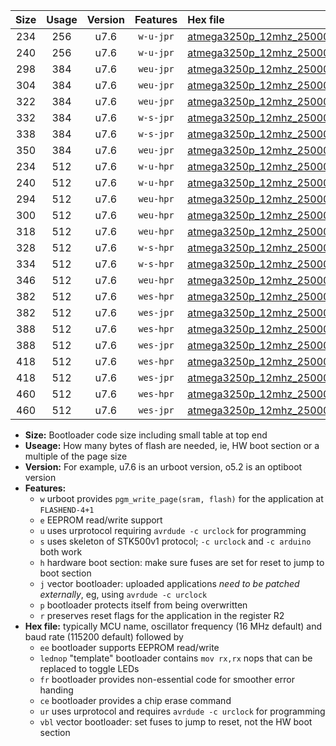|Size|Usage|Version|Features|Hex file|
|:-:|:-:|:-:|:-:|:--|
|234|256|u7.6|`w-u-jpr`|[atmega3250p_12mhz_250000bps_ur_vbl.hex](https://raw.githubusercontent.com/stefanrueger/urboot/main/atmega3250p_12mhz_250000bps_ur_vbl.hex)|
|240|256|u7.6|`w-u-jpr`|[atmega3250p_12mhz_250000bps_lednop_ur_vbl.hex](https://raw.githubusercontent.com/stefanrueger/urboot/main/atmega3250p_12mhz_250000bps_lednop_ur_vbl.hex)|
|298|384|u7.6|`weu-jpr`|[atmega3250p_12mhz_250000bps_ee_ur_vbl.hex](https://raw.githubusercontent.com/stefanrueger/urboot/main/atmega3250p_12mhz_250000bps_ee_ur_vbl.hex)|
|304|384|u7.6|`weu-jpr`|[atmega3250p_12mhz_250000bps_ee_lednop_ur_vbl.hex](https://raw.githubusercontent.com/stefanrueger/urboot/main/atmega3250p_12mhz_250000bps_ee_lednop_ur_vbl.hex)|
|322|384|u7.6|`weu-jpr`|[atmega3250p_12mhz_250000bps_ee_lednop_fr_ur_vbl.hex](https://raw.githubusercontent.com/stefanrueger/urboot/main/atmega3250p_12mhz_250000bps_ee_lednop_fr_ur_vbl.hex)|
|332|384|u7.6|`w-s-jpr`|[atmega3250p_12mhz_250000bps_vbl.hex](https://raw.githubusercontent.com/stefanrueger/urboot/main/atmega3250p_12mhz_250000bps_vbl.hex)|
|338|384|u7.6|`w-s-jpr`|[atmega3250p_12mhz_250000bps_lednop_vbl.hex](https://raw.githubusercontent.com/stefanrueger/urboot/main/atmega3250p_12mhz_250000bps_lednop_vbl.hex)|
|350|384|u7.6|`weu-jpr`|[atmega3250p_12mhz_250000bps_ee_lednop_fr_ce_ur_vbl.hex](https://raw.githubusercontent.com/stefanrueger/urboot/main/atmega3250p_12mhz_250000bps_ee_lednop_fr_ce_ur_vbl.hex)|
|234|512|u7.6|`w-u-hpr`|[atmega3250p_12mhz_250000bps_ur.hex](https://raw.githubusercontent.com/stefanrueger/urboot/main/atmega3250p_12mhz_250000bps_ur.hex)|
|240|512|u7.6|`w-u-hpr`|[atmega3250p_12mhz_250000bps_lednop_ur.hex](https://raw.githubusercontent.com/stefanrueger/urboot/main/atmega3250p_12mhz_250000bps_lednop_ur.hex)|
|294|512|u7.6|`weu-hpr`|[atmega3250p_12mhz_250000bps_ee_ur.hex](https://raw.githubusercontent.com/stefanrueger/urboot/main/atmega3250p_12mhz_250000bps_ee_ur.hex)|
|300|512|u7.6|`weu-hpr`|[atmega3250p_12mhz_250000bps_ee_lednop_ur.hex](https://raw.githubusercontent.com/stefanrueger/urboot/main/atmega3250p_12mhz_250000bps_ee_lednop_ur.hex)|
|318|512|u7.6|`weu-hpr`|[atmega3250p_12mhz_250000bps_ee_lednop_fr_ur.hex](https://raw.githubusercontent.com/stefanrueger/urboot/main/atmega3250p_12mhz_250000bps_ee_lednop_fr_ur.hex)|
|328|512|u7.6|`w-s-hpr`|[atmega3250p_12mhz_250000bps.hex](https://raw.githubusercontent.com/stefanrueger/urboot/main/atmega3250p_12mhz_250000bps.hex)|
|334|512|u7.6|`w-s-hpr`|[atmega3250p_12mhz_250000bps_lednop.hex](https://raw.githubusercontent.com/stefanrueger/urboot/main/atmega3250p_12mhz_250000bps_lednop.hex)|
|346|512|u7.6|`weu-hpr`|[atmega3250p_12mhz_250000bps_ee_lednop_fr_ce_ur.hex](https://raw.githubusercontent.com/stefanrueger/urboot/main/atmega3250p_12mhz_250000bps_ee_lednop_fr_ce_ur.hex)|
|382|512|u7.6|`wes-hpr`|[atmega3250p_12mhz_250000bps_ee.hex](https://raw.githubusercontent.com/stefanrueger/urboot/main/atmega3250p_12mhz_250000bps_ee.hex)|
|382|512|u7.6|`wes-jpr`|[atmega3250p_12mhz_250000bps_ee_vbl.hex](https://raw.githubusercontent.com/stefanrueger/urboot/main/atmega3250p_12mhz_250000bps_ee_vbl.hex)|
|388|512|u7.6|`wes-hpr`|[atmega3250p_12mhz_250000bps_ee_lednop.hex](https://raw.githubusercontent.com/stefanrueger/urboot/main/atmega3250p_12mhz_250000bps_ee_lednop.hex)|
|388|512|u7.6|`wes-jpr`|[atmega3250p_12mhz_250000bps_ee_lednop_vbl.hex](https://raw.githubusercontent.com/stefanrueger/urboot/main/atmega3250p_12mhz_250000bps_ee_lednop_vbl.hex)|
|418|512|u7.6|`wes-hpr`|[atmega3250p_12mhz_250000bps_ee_lednop_fr.hex](https://raw.githubusercontent.com/stefanrueger/urboot/main/atmega3250p_12mhz_250000bps_ee_lednop_fr.hex)|
|418|512|u7.6|`wes-jpr`|[atmega3250p_12mhz_250000bps_ee_lednop_fr_vbl.hex](https://raw.githubusercontent.com/stefanrueger/urboot/main/atmega3250p_12mhz_250000bps_ee_lednop_fr_vbl.hex)|
|460|512|u7.6|`wes-hpr`|[atmega3250p_12mhz_250000bps_ee_lednop_fr_ce.hex](https://raw.githubusercontent.com/stefanrueger/urboot/main/atmega3250p_12mhz_250000bps_ee_lednop_fr_ce.hex)|
|460|512|u7.6|`wes-jpr`|[atmega3250p_12mhz_250000bps_ee_lednop_fr_ce_vbl.hex](https://raw.githubusercontent.com/stefanrueger/urboot/main/atmega3250p_12mhz_250000bps_ee_lednop_fr_ce_vbl.hex)|

- **Size:** Bootloader code size including small table at top end
- **Useage:** How many bytes of flash are needed, ie, HW boot section or a multiple of the page size
- **Version:** For example, u7.6 is an urboot version, o5.2 is an optiboot version
- **Features:**
  + `w` urboot provides `pgm_write_page(sram, flash)` for the application at `FLASHEND-4+1`
  + `e` EEPROM read/write support
  + `u` uses urprotocol requiring `avrdude -c urclock` for programming
  + `s` uses skeleton of STK500v1 protocol; `-c urclock` and `-c arduino` both work
  + `h` hardware boot section: make sure fuses are set for reset to jump to boot section
  + `j` vector bootloader: uploaded applications *need to be patched externally*, eg, using `avrdude -c urclock`
  + `p` bootloader protects itself from being overwritten
  + `r` preserves reset flags for the application in the register R2
- **Hex file:** typically MCU name, oscillator frequency (16 MHz default) and baud rate (115200 default) followed by
  + `ee` bootloader supports EEPROM read/write
  + `lednop` "template" bootloader contains `mov rx,rx` nops that can be replaced to toggle LEDs
  + `fr` bootloader provides non-essential code for smoother error handing
  + `ce` bootloader provides a chip erase command
  + `ur` uses urprotocol and requires `avrdude -c urclock` for programming
  + `vbl` vector bootloader: set fuses to jump to reset, not the HW boot section
